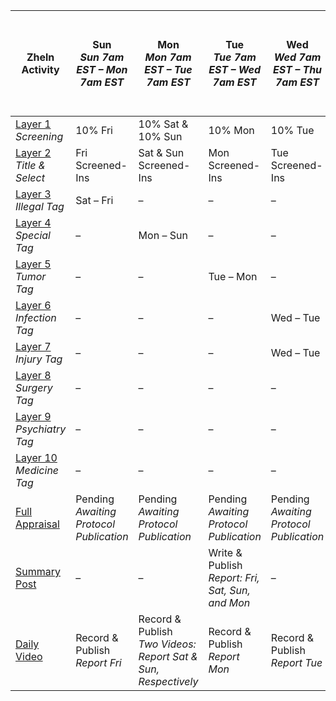 | Zheln Activity | Sun<br>_Sun 7am EST – Mon 7am EST_ | Mon<br>_Mon 7am EST – Tue 7am EST_ | Tue<br>_Tue 7am EST – Wed 7am EST_ | Wed<br>_Wed 7am EST – Thu 7am EST_ | Thu<br>_Thu 7am EST – Fri 7am EST_ | Fri<br>_Fri 7am EST – Sat 7am EST_ | Sat<br>_Sat 7am EST – Sun 7am EST_ |
|---|---|---|---|---|---|---|---|
| [Layer 1](https://github.com/p1m-ortho/qs-global-ortho-search-queries/blob/global-sr-query/README.md#primary-appraisal-stage)<br>_Screening_ | 10% Fri | 10% Sat & 10% Sun | 10% Mon | 10% Tue | 10% Wed | 10% Thu | **Day Off** |
| [Layer 2](https://github.com/p1m-ortho/qs-global-ortho-search-queries/blob/global-sr-query/README.md#primary-appraisal-stage)<br>_Title & Select_ | Fri Screened-Ins | Sat & Sun Screened-Ins | Mon Screened-Ins | Tue Screened-Ins | Wed Screened-Ins | Thu Screened-Ins | **Day Off** |
| [Layer 3](https://github.com/p1m-ortho/qs-global-ortho-search-queries/blob/global-sr-query/README.md#primary-appraisal-stage)<br>_Illegal Tag_ | Sat – Fri | – | – | – | – | – | **Day Off** |
| [Layer 4](https://github.com/p1m-ortho/qs-global-ortho-search-queries/blob/global-sr-query/README.md#primary-appraisal-stage)<br>_Special Tag_ | – | Mon – Sun | – | – | – | – | **Day Off** |
| [Layer 5](https://github.com/p1m-ortho/qs-global-ortho-search-queries/blob/global-sr-query/README.md#primary-appraisal-stage)<br>_Tumor Tag_ | – | – | Tue – Mon | – | – | – | **Day Off** |
| [Layer 6](https://github.com/p1m-ortho/qs-global-ortho-search-queries/blob/global-sr-query/README.md#primary-appraisal-stage)<br>_Infection Tag_ | – | – | – | Wed – Tue | – | – | **Day Off** |
| [Layer 7](https://github.com/p1m-ortho/qs-global-ortho-search-queries/blob/global-sr-query/README.md#primary-appraisal-stage)<br>_Injury Tag_ | – | – | – | Wed – Tue | – | – | **Day Off** |
| [Layer 8](https://github.com/p1m-ortho/qs-global-ortho-search-queries/blob/global-sr-query/README.md#primary-appraisal-stage)<br>_Surgery Tag_ | – | – | – | – | Thu – Wed | – | **Day Off** |
| [Layer 9](https://github.com/p1m-ortho/qs-global-ortho-search-queries/blob/global-sr-query/README.md#primary-appraisal-stage)<br>_Psychiatry Tag_ | – | – | – | – | – | Fri – Thu | **Day Off** |
| [Layer 10](https://github.com/p1m-ortho/qs-global-ortho-search-queries/blob/global-sr-query/README.md#primary-appraisal-stage)<br>_Medicine Tag_ | – | – | – | – | – | Fri – Thu | **Day Off** |
| [Full Appraisal](https://github.com/p1m-ortho/qs-global-ortho-search-queries/blob/global-sr-query/README.md#full-appraisal-stage) | Pending<br>_Awaiting Protocol Publication_ | Pending<br>_Awaiting Protocol Publication_ | Pending<br>_Awaiting Protocol Publication_ | Pending<br>_Awaiting Protocol Publication_ | Pending<br>_Awaiting Protocol Publication_ | Pending<br>_Awaiting Protocol Publication_ | **Day Off** |
| [Summary Post](https://github.com/drzhelnov/zheln.github.io/issues?q=is%3Aissue+summary+in%3Atitle) | – | – | Write & Publish<br>_Report: Fri, Sat, Sun, and Mon_ | – | – | Write & Publish<br>_Report: Tue, Wed, and Thu_ | **Day Off** |
| [Daily Video](https://github.com/drzhelnov/zheln.github.io/issues/87) | Record & Publish<br>_Report Fri_ | Record & Publish<br>_Two Videos: Report Sat & Sun, Respectively_ | Record & Publish<br>_Report Mon_ | Record & Publish<br>_Report Tue_ | Record & Publish<br>_Report Wed_ | Record & Publish<br>_Report Thu_ | **Day Off** |
